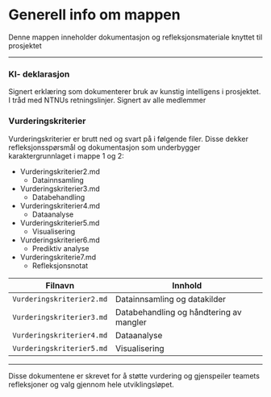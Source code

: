 # Generell info om mappen

Denne mappen inneholder dokumentasjon og refleksjonsmateriale knyttet til prosjektet

---

### KI- deklarasjon
Signert erklæring som dokumenterer bruk av kunstig intelligens i prosjektet. I tråd med NTNUs retningslinjer. Signert av alle medlemmer

### Vurderingskriterier
Vurderingskriterier er brutt ned og svart på i følgende filer. Disse dekker refleksjonsspørsmål og dokumentasjon som underbygger karaktergrunnlaget i mappe 1 og 2:
- Vurderingskriterier2.md
  - Datainnsamling
- Vurderingskriterier3.md
  - Databehandling
- Vurderingskriterier4.md
  - Dataanalyse
- Vurderingskriterier5.md
  - Visualisering
- Vurderingskriterier6.md
  - Prediktiv analyse
- Vurderingskriterie7.md 
  - Refleksjonsnotat



| Filnavn                   | Innhold             |
|---------------------------|---------------------|
| `Vurderingskriterier2.md` | Datainnsamling og datakilder                |
| `Vurderingskriterier3.md` | Databehandling og håndtering av mangler     |
| `Vurderingskriterier4.md` | Dataanalyse                                 |
| `Vurderingskriterier5.md` | Visualisering                               |

---
Disse dokumentene er skrevet for å støtte vurdering og gjenspeiler teamets refleksjoner og valg gjennom hele utviklingsløpet.
